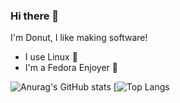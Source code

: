 ### Hi there 👋
I'm Donut, I like making software!
- I use Linux 🐧
- I'm a Fedora Enjoyer 🤔


![Anurag's GitHub stats](https://github-readme-stats.vercel.app/api?username=donutdev&show_icons=true&theme=radical)
[![Top Langs](https://github-readme-stats.vercel.app/api/top-langs/?username=donutdev&show_icons=true&theme=radical)


<!--
**DonutDev/donutdev** is a ✨ _special_ ✨ repository because its `README.md` (this file) appears on your GitHub profile.


